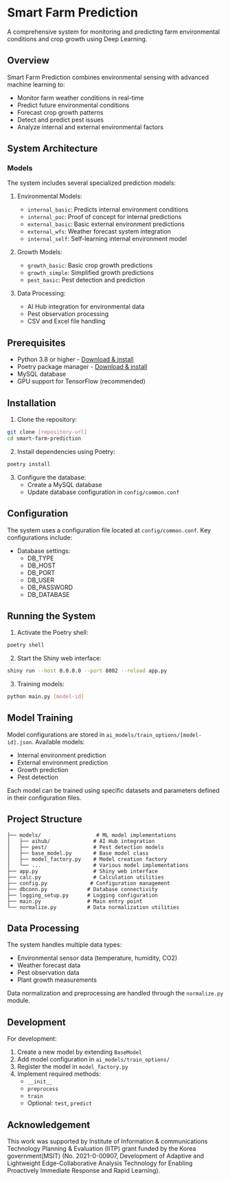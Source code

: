 # Smart Farm Prediction

A comprehensive system for monitoring and predicting farm environmental conditions and crop growth using Deep Learning.

## Overview

Smart Farm Prediction combines environmental sensing with advanced machine learning to:
- Monitor farm weather conditions in real-time
- Predict future environmental conditions
- Forecast crop growth patterns
- Detect and predict pest issues
- Analyze internal and external environmental factors

## System Architecture

### Models
The system includes several specialized prediction models:

1. Environmental Models:
   - `internal_basic`: Predicts internal environment conditions
   - `internal_poc`: Proof of concept for internal predictions
   - `external_basic`: Basic external environment predictions
   - `external_wfs`: Weather forecast system integration
   - `internal_self`: Self-learning internal environment model

2. Growth Models:
   - `growth_basic`: Basic crop growth predictions
   - `growth_simple`: Simplified growth predictions
   - `pest_basic`: Pest detection and prediction

3. Data Processing:
   - AI Hub integration for environmental data
   - Pest observation processing
   - CSV and Excel file handling

## Prerequisites

* Python 3.8 or higher - [Download & install](https://www.python.org/downloads/)
* Poetry package manager - [Download & install](https://python-poetry.org)
* MySQL database
* GPU support for TensorFlow (recommended)

## Installation

1. Clone the repository:
```bash
git clone [repository-url]
cd smart-farm-prediction
```

2. Install dependencies using Poetry:
```bash
poetry install
```

3. Configure the database:
   - Create a MySQL database
   - Update database configuration in `config/common.conf`

## Configuration

The system uses a configuration file located at `config/common.conf`. Key configurations include:

- Database settings:
  - DB_TYPE
  - DB_HOST
  - DB_PORT
  - DB_USER
  - DB_PASSWORD
  - DB_DATABASE


## Running the System

1. Activate the Poetry shell:
```bash
poetry shell
```

2. Start the Shiny web interface:
```bash
shiny run --host 0.0.0.0 --port 8002 --reload app.py
```

3. Training models:
```bash
python main.py [model-id]
```

## Model Training

Model configurations are stored in `ai_models/train_options/[model-id].json`. Available models:

- Internal environment prediction
- External environment prediction
- Growth prediction
- Pest detection

Each model can be trained using specific datasets and parameters defined in their configuration files.

## Project Structure

```
├── models/                  # ML model implementations
│   ├── aihub/              # AI Hub integration
│   ├── pest/               # Pest detection models
│   ├── base_model.py       # Base model class
│   ├── model_factory.py    # Model creation factory
│   └── ...                 # Various model implementations
├── app.py                  # Shiny web interface
├── calc.py                 # Calculation utilities
├── config.py              # Configuration management
├── dbconn.py             # Database connectivity
├── logging_setup.py      # Logging configuration
├── main.py               # Main entry point
└── normalize.py          # Data normalization utilities
```

## Data Processing

The system handles multiple data types:
- Environmental sensor data (temperature, humidity, CO2)
- Weather forecast data
- Pest observation data
- Plant growth measurements

Data normalization and preprocessing are handled through the `normalize.py` module.

## Development

For development:
1. Create a new model by extending `BaseModel`
2. Add model configuration in `ai_models/train_options/`
3. Register the model in `model_factory.py`
4. Implement required methods:
   - `__init__`
   - `preprocess`
   - `train`
   - Optional: `test`, `predict`

## Acknowledgement

This work was supported by Institute of Information & communications Technology Planning & Evaluation (IITP) grant funded by the Korea government(MSIT) (No. 2021-0-00907, Development of Adaptive and Lightweight Edge-Collaborative Analysis Technology for Enabling Proactively Immediate Response and Rapid Learning).
